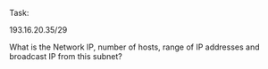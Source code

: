 Task:

193.16.20.35/29

What is the Network IP, number of hosts, range of IP addresses and broadcast IP from this subnet?